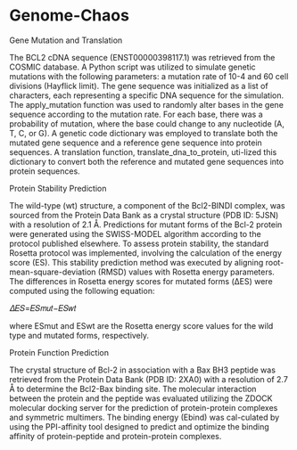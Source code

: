 # Genome-Chaos
 Gene Mutation and Translation

The BCL2 cDNA sequence (ENST00000398117.1) was retrieved from the COSMIC database. A Python script was utilized to simulate genetic mutations with the following parameters: a mutation rate of 10-4 and 60 cell divisions (Hayflick limit). The gene sequence was initialized as a list of characters, each representing a specific DNA sequence for the simulation. The apply_mutation function was used to randomly alter bases in the gene sequence according to the mutation rate. For each base, there was a probability of mutation, where the base could change to any nucleotide (A, T, C, or G). A genetic code dictionary was employed to translate both the mutated gene sequence and a reference gene sequence into protein sequences. A translation function, translate_dna_to_protein, uti-lized this dictionary to convert both the reference and mutated gene sequences into protein sequences.

Protein Stability Prediction

The wild-type (wt) structure, a component of the Bcl2-BINDI complex, was sourced from the Protein Data Bank as a crystal structure (PDB ID: 5JSN) with a resolution of 2.1 Å. Predictions for mutant forms of the Bcl-2 protein were generated using the SWISS-MODEL algorithm according to the protocol published elsewhere. To assess protein stability, the standard Rosetta protocol was implemented, involving the calculation of the energy score (ES). This stability prediction method was executed by aligning root-mean-square-deviation (RMSD) values with Rosetta energy parameters. The differences in Rosetta energy scores for mutated forms (ΔES) were computed using the following equation:

𝛥𝐸𝑆=𝐸𝑆𝑚𝑢𝑡−𝐸𝑆𝑤𝑡 

where ESmut and ESwt are the Rosetta energy score values for the wild type and mutated forms, respectively.

Protein Function Prediction

The crystal structure of Bcl-2 in association with a Bax BH3 peptide was retrieved from the Protein Data Bank (PDB ID: 2XA0) with a resolution of 2.7 Å to determine the Bcl2-Bax binding site. The molecular interaction between the protein and the peptide was evaluated utilizing the ZDOCK molecular docking server for the prediction of protein-protein complexes and symmetric multimers. The binding energy (Ebind) was cal-culated by using the PPI-affinity tool designed to predict and optimize the binding affinity of protein-peptide and protein-protein complexes.
